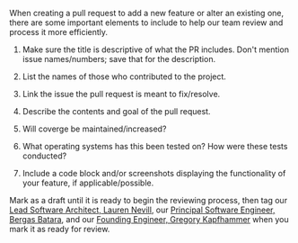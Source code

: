 When creating a pull request to add a new feature or alter an existing one,
there are some important elements to include to help our team review and process it more efficiently.

1. Make sure the title is descriptive of what the PR includes. Don't mention issue names/numbers; save that for the description.

2. List the names of those who contributed to the project.

3. Link the issue the pull request is meant to fix/resolve.

4. Describe the contents and goal of the pull request.

5. Will coverge be maintained/increased? 

6. What operating systems has this been tested on? How were these tests conducted?

7. Include a code block and/or screenshots displaying the functionality of your feature, if applicable/possible.

Mark as a draft until it is ready to begin the reviewing process, then tag our [Lead Software Architect, Lauren Nevill](https://github.com/laurennevill),
our [Principal Software Engineer, Bergas Batara](https://github.com/bergasanargya), and our [Founding Engineer, Gregory Kapfhammer](https://github.com/gkapfham)
when you mark it as ready for review.

